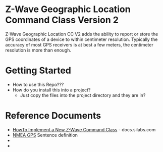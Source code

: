 # Z-Wave Geographic Location Command Class Version 2

Z-Wave Geographic Location CC V2 adds the ability to report or store the
GPS coordinates of a device to within centimeter resolution.
Typically the accuracy of most GPS receivers is at best a few meters, the centimeter resolution is more than enough.

# Getting Started

- How to use this Repo???
- How do you install this into a project?
    - Just copy the files into the project directory and they are in?

# Reference Documents

- [HowTo Implement a New Z-Wave Command Class](https://docs.silabs.com/z-wave/7.21.1/zwave-api/md-content-how-to-implement-a-new-command-class) - docs.silabs.com
- [NMEA GPS](https://www.gpsworld.com/what-exactly-is-gps-nmea-data/) Sentence definition
- 
- 
